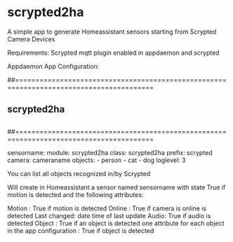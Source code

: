# scrypted2ha

A simple app to generate Homeassistant sensors starting from Scrypted Camera Devices

Requirements:
Scrypted
mqtt plugin enabled in appdaemon and scrypted

Appdaemon App Configuration:

##========================================================================================
##                                                                                      ##
##                                        scrypted2ha                                   ##
##                                                                                      ##
##========================================================================================

sensorname:
  module: scrypted2ha
  class: scrypted2ha
  prefix: scrypted
  camera: cameraname
  objects:
    - person
    - cat
    - dog
  loglevel: 3

You can list all objects recognized in/by Scrypted

Will create in Homeassistant a sensor named sensorname with state True if motion is detected and the following attributes:

Motion : True if motion is detected
Online : True if camera is online is detected
Last changed: date time of last update
Audio: True if audio is detected
Object : True if an object is detected
one attribute for each object in the app configuration : True if object is detected
